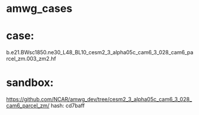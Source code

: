 # amwg_cases

# case: 
b.e21.BWsc1850.ne30_L48_BL10_cesm2_3_alpha05c_cam6_3_028_cam6_parcel_zm.003_zm2.hf

# sandbox:  
https://github.com/NCAR/amwg_dev/tree/cesm2_3_alpha05c_cam6_3_028_cam6_parcel_zm/
hash: cd7baff







